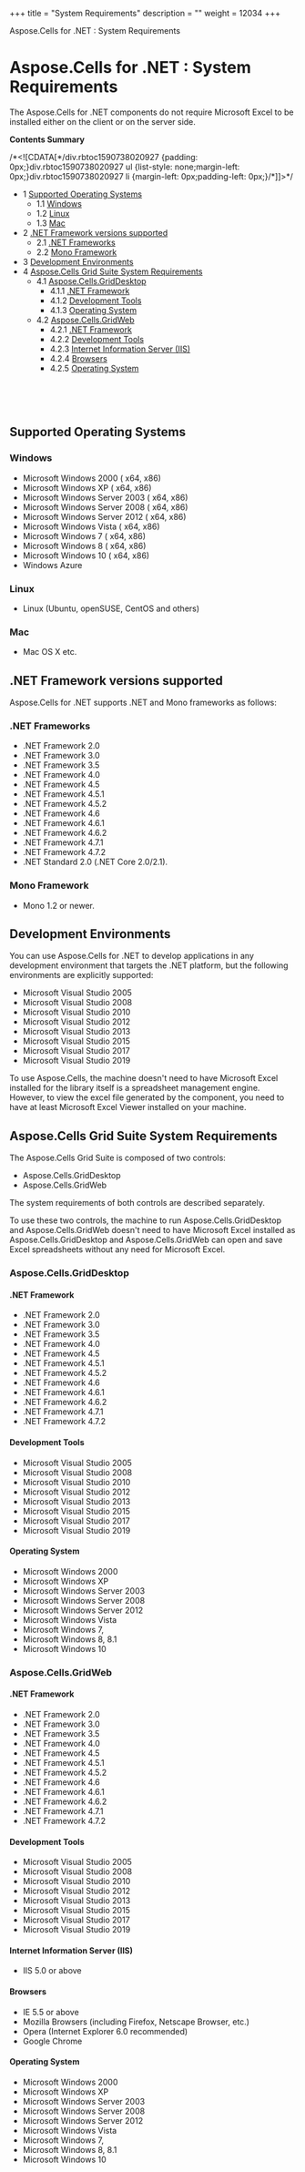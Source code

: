 +++
title = "System Requirements" 
description = "" 
weight = 12034 
+++

Aspose.Cells for .NET : System Requirements  

# Aspose.Cells for .NET : System Requirements


The Aspose.Cells for .NET components do not require Microsoft Excel to be installed either on the client or on the server side.

**Contents Summary**

/\*<!\[CDATA\[\*/div.rbtoc1590738020927 {padding: 0px;}div.rbtoc1590738020927 ul {list-style: none;margin-left: 0px;}div.rbtoc1590738020927 li {margin-left: 0px;padding-left: 0px;}/\*\]\]>\*/

*   1 [Supported Operating Systems](#SystemRequirements-SupportedOperatingSystems)
    *   1.1 [Windows](#SystemRequirements-Windows)
    *   1.2 [Linux](#SystemRequirements-Linux)
    *   1.3 [Mac](#SystemRequirements-Mac)
*   2 [.NET Framework versions supported](#SystemRequirements-.NETFrameworkversionssupported)
    *   2.1 [.NET Frameworks](#SystemRequirements-.NETFrameworks)
    *   2.2 [Mono Framework](#SystemRequirements-MonoFramework)
*   3 [Development Environments](#SystemRequirements-DevelopmentEnvironments)
*   4 [Aspose.Cells Grid Suite System Requirements](#SystemRequirements-Aspose.CellsGridSuiteSystemRequirements)
    *   4.1 [Aspose.Cells.GridDesktop](#SystemRequirements-Aspose.Cells.GridDesktop)
        *   4.1.1 [.NET Framework](#SystemRequirements-.NETFramework)
        *   4.1.2 [Development Tools](#SystemRequirements-DevelopmentTools)
        *   4.1.3 [Operating System](#SystemRequirements-OperatingSystem)
    *   4.2 [Aspose.Cells.GridWeb](#SystemRequirements-Aspose.Cells.GridWeb)
        *   4.2.1 [.NET Framework](#SystemRequirements-.NETFramework.1)
        *   4.2.2 [Development Tools](#SystemRequirements-DevelopmentTools.1)
        *   4.2.3 [Internet Information Server (IIS)](#SystemRequirements-InternetInformationServer(IIS))
        *   4.2.4 [Browsers](#SystemRequirements-Browsers)
        *   4.2.5 [Operating System](#SystemRequirements-OperatingSystem.1)

 

 

## Supported Operating Systems

### Windows

*   Microsoft Windows 2000 ( x64, x86)
*   Microsoft Windows XP ( x64, x86)
*   Microsoft Windows Server 2003 ( x64, x86)
*   Microsoft Windows Server 2008 ( x64, x86)
*   Microsoft Windows Server 2012 ( x64, x86)
*   Microsoft Windows Vista ( x64, x86)
*   Microsoft Windows 7 ( x64, x86)
*   Microsoft Windows 8 ( x64, x86)
*   Microsoft Windows 10 ( x64, x86)
*   Windows Azure

### Linux

*   Linux (Ubuntu, openSUSE, CentOS and others)

### Mac

*   Mac OS X etc.

## .NET Framework versions supported

Aspose.Cells for .NET supports .NET and Mono frameworks as follows:

### .NET Frameworks

*   .NET Framework 2.0
*   .NET Framework 3.0
*   .NET Framework 3.5
*   .NET Framework 4.0
*   .NET Framework 4.5
*   .NET Framework 4.5.1
*   .NET Framework 4.5.2
*   .NET Framework 4.6
*   .NET Framework 4.6.1
*   .NET Framework 4.6.2
*   .NET Framework 4.7.1
*   .NET Framework 4.7.2
*   .NET Standard 2.0 (.NET Core 2.0/2.1).

### Mono Framework

*   Mono 1.2 or newer.

## Development Environments

You can use Aspose.Cells for .NET to develop applications in any development environment that targets the .NET platform, but the following environments are explicitly supported:

*   Microsoft Visual Studio 2005
*   Microsoft Visual Studio 2008
*   Microsoft Visual Studio 2010
*   Microsoft Visual Studio 2012
*   Microsoft Visual Studio 2013
*   Microsoft Visual Studio 2015
*   Microsoft Visual Studio 2017
*   Microsoft Visual Studio 2019

To use Aspose.Cells, the machine doesn't need to have Microsoft Excel installed for the library itself is a spreadsheet management engine. However, to view the excel file generated by the component, you need to have at least Microsoft Excel Viewer installed on your machine.

## Aspose.Cells Grid Suite System Requirements

The Aspose.Cells Grid Suite is composed of two controls:

*   Aspose.Cells.GridDesktop
*   Aspose.Cells.GridWeb

The system requirements of both controls are described separately.

To use these two controls, the machine to run Aspose.Cells.GridDesktop and Aspose.Cells.GridWeb doesn't need to have Microsoft Excel installed as Aspose.Cells.GridDesktop and Aspose.Cells.GridWeb can open and save Excel spreadsheets without any need for Microsoft Excel.

### Aspose.Cells.GridDesktop

#### .NET Framework

*   .NET Framework 2.0
*   .NET Framework 3.0
*   .NET Framework 3.5
*   .NET Framework 4.0
*   .NET Framework 4.5
*   .NET Framework 4.5.1
*   .NET Framework 4.5.2
*   .NET Framework 4.6
*   .NET Framework 4.6.1
*   .NET Framework 4.6.2
*   .NET Framework 4.7.1
*   .NET Framework 4.7.2

#### Development Tools

*   Microsoft Visual Studio 2005
*   Microsoft Visual Studio 2008
*   Microsoft Visual Studio 2010
*   Microsoft Visual Studio 2012
*   Microsoft Visual Studio 2013
*   Microsoft Visual Studio 2015
*   Microsoft Visual Studio 2017
*   Microsoft Visual Studio 2019

#### Operating System

*   Microsoft Windows 2000
*   Microsoft Windows XP
*   Microsoft Windows Server 2003
*   Microsoft Windows Server 2008
*   Microsoft Windows Server 2012
*   Microsoft Windows Vista
*   Microsoft Windows 7, 
*   Microsoft Windows 8, 8.1
*   Microsoft Windows 10

### Aspose.Cells.GridWeb

#### .NET Framework

*   .NET Framework 2.0
*   .NET Framework 3.0
*   .NET Framework 3.5
*   .NET Framework 4.0
*   .NET Framework 4.5
*   .NET Framework 4.5.1
*   .NET Framework 4.5.2
*   .NET Framework 4.6
*   .NET Framework 4.6.1
*   .NET Framework 4.6.2
*   .NET Framework 4.7.1
*   .NET Framework 4.7.2

#### Development Tools

*   Microsoft Visual Studio 2005
*   Microsoft Visual Studio 2008
*   Microsoft Visual Studio 2010
*   Microsoft Visual Studio 2012
*   Microsoft Visual Studio 2013
*   Microsoft Visual Studio 2015
*   Microsoft Visual Studio 2017
*   Microsoft Visual Studio 2019

#### Internet Information Server (IIS)

*   IIS 5.0 or above

#### Browsers

*   IE 5.5 or above
*   Mozilla Browsers (including Firefox, Netscape Browser, etc.)
*   Opera (Internet Explorer 6.0 recommended)
*   Google Chrome

#### Operating System

*   Microsoft Windows 2000
*   Microsoft Windows XP
*   Microsoft Windows Server 2003
*   Microsoft Windows Server 2008
*   Microsoft Windows Server 2012
*   Microsoft Windows Vista
*   Microsoft Windows 7, 
*   Microsoft Windows 8, 8.1
*   Microsoft Windows 10

